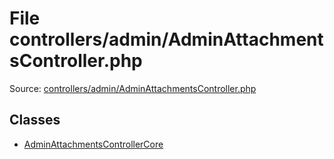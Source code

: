 File controllers/admin/AdminAttachmentsController.php
=========

Source: [controllers/admin/AdminAttachmentsController.php](https://github.com/PrestaShop/PrestaShop/blob/1.6.0.14/controllers/admin/AdminAttachmentsController.php)


Classes
-------

* [AdminAttachmentsControllerCore](class.AdminAttachmentsControllerCore.md)

